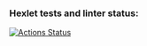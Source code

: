 ### Hexlet tests and linter status:
[![Actions Status](https://github.com/HBirdman/java-project-71/actions/workflows/hexlet-check.yml/badge.svg)](https://github.com/HBirdman/java-project-71/actions)